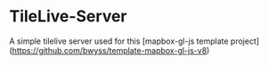 # TileLive-Server
A simple tilelive server used for this [mapbox-gl-js template project] (https://github.com/bwyss/template-mapbox-gl-js-v8)
